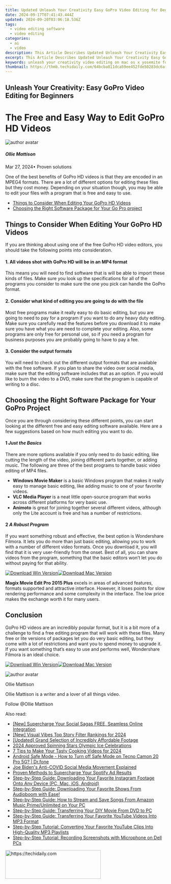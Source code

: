 ```yaml
---
title: Updated Unleash Your Creativity Easy GoPro Video Editing for Beginners
date: 2024-09-17T07:41:43.444Z
updated: 2024-09-20T03:06:18.536Z
tags: 
  - video editing software
  - video editing
categories: 
  - ai
  - video
description: This Article Describes Updated Unleash Your Creativity Easy GoPro Video Editing for Beginners
excerpt: This Article Describes Updated Unleash Your Creativity Easy GoPro Video Editing for Beginners
keywords: unleash your creativity video editing on mac os x yosemite for beginners,unleash your creativity gopro video editing on mac made easy,unleash your creativity easy gopro video editing for beginners,unleash your creativity gopro video editing on mac for beginners,unleash your creativity easy video editing with gopro quik for macbook,unleash your creativity a beginners guide to online video editing,unleash your creativity quicktime video editing on mac for beginners
thumbnail: https://thmb.techidaily.com/64bcba811dca59ee452fde50283dc6af9516c46b5a87dc01f6fa89f4e4093f9a.jpg
---
```


## Unleash Your Creativity: Easy GoPro Video Editing for Beginners

# The Free and Easy Way to Edit GoPro HD Videos

![author avatar](https://images.wondershare.com/filmora/article-images/ollie-mattison.jpg)

##### Ollie Mattison

 Mar 27, 2024• Proven solutions

One of the best benefits of GoPro HD videos is that they are encoded in an MPEG4 formats. There are a lot of different options for editing these files but they cost money. Depending on your situation though, you may be able to edit your files with a program that is free and easy to use.

* [Things to Consider When Editing Your GoPro HD Videos](#consideration)
* [Choosing the Right Software Package for Your Go Pro project](#choosing)

## Things to Consider When Editing Your GoPro HD Videos

If you are thinking about using one of the free GoPro HD video editors, you should take the following points into consideration.

#### 1\. All videos shot with GoPro HD will be in an MP4 format

This means you will need to find software that is will be able to import these kinds of files. Make sure you look up the specifications for all of the programs you consider to make sure the one you pick can handle the GoPro format.

#### 2\. Consider what kind of editing you are going to do with the file

Most free programs make it really easy to do basic editing, but you are going to need to pay for a program if you want to do any heavy duty editing. Make sure you carefully read the features before you download it to make sure you have what you are need to complete your editing. Also, some programs are only free for personal use, so if you need a program for business purposes you are probably going to have to pay a fee.

#### 3\. Consider the output formats

You will need to check out the different output formats that are available with the free software. If you plan to share the video over social media, make sure that the editing software includes that as an option. If you would like to burn the video to a DVD, make sure that the program is capable of writing to a disc.

## Choosing the Right Software Package for Your GoPro Project

Once you are through considering these different points, you can start looking at the different free and easy editing software available. Here are a few suggestions based on how much editing you want to do.

#### 1 _Just the Basics_

There are more options available if you only need to do basic editing, like cutting the length of the video, joining different parts together, or adding music. The following are three of the best programs to handle basic video editing of MP4 files.

* **Windows Movie Maker** is a basic Windows program that makes it really easy to manage basic editing, like adding music to one of your favorite videos.
* **VLC Media Player** is a neat little open-source program that works across different platforms for very basic use.
* **Animoto** is great for joining together several different videos, although only the Lite account is free and has a number of restrictions.

#### 2 _A Robust Program_

If you want something robust and effective, the best option is Wondershare Filmora. It lets you do more than just basic editing, allowing you to work with a number of different video formats. Once you download it, you will find that it is very user-friendly from the onset. Best of all, you can share videos from the program, something that the basic editors won’t let you do without paying for that ability.

[![Download Win Version](https://images.wondershare.com/filmora/guide/download-btn-win.jpg)](https://tools.techidaily.com/wondershare/filmora/download/)[![Download Mac Version](https://images.wondershare.com/filmora/guide/download-btn-mac.jpg)](https://tools.techidaily.com/wondershare/filmora/download/)

**Magix Movie Edit Pro 2015 Plus** excels in areas of advanced features, formats supported and attractive interface. However, it loses points for slow rendering performance and some complexity in the interface. The low price makes the exchange worth it for many users.

## Conclusion

GoPro HD videos are an incredibly popular format, but it is a bit more of a challenge to find a free editing program that will work with these files. Many free or lite versions of packages let you do very basic editing, but they come with a lot of restrictions and want you to spend money to upgrade it. If you want something that’s easy to use and performs well, Wondershare Filmora is an ideal choice.

[![Download Win Version](https://images.wondershare.com/filmora/guide/download-btn-win.jpg)](https://tools.techidaily.com/wondershare/filmora/download/)[![Download Mac Version](https://images.wondershare.com/filmora/guide/download-btn-mac.jpg)](https://tools.techidaily.com/wondershare/filmora/download/)

![author avatar](https://images.wondershare.com/filmora/article-images/ollie-mattison.jpg)

Ollie Mattison

Ollie Mattison is a writer and a lover of all things video.

Follow @Ollie Mattison

<ins class="adsbygoogle"
      style="display:block"
      data-ad-client="ca-pub-7571918770474297"
      data-ad-slot="8358498916"
      data-ad-format="auto"
      data-full-width-responsive="true"></ins>

<span class="atpl-alsoreadstyle">Also read:</span>
<div><ul>
<li><a href="https://facebook-clips.techidaily.com/new-supercharge-your-social-sagas-free-seamless-online-integration/"><u>[New] Supercharge Your Social Sagas FREE, Seamless Online Integration</u></a></li>
<li><a href="https://instagram-video-recordings.techidaily.com/new-visual-vibes-top-story-filter-rankings-for-2024/"><u>[New] Visual Vibes Top Story Filter Rankings for 2024</u></a></li>
<li><a href="https://facebook-record-videos.techidaily.com/updated-grand-selection-of-incredibly-affordable-footage/"><u>[Updated] Grand Selection of Incredibly Affordable Footage</u></a></li>
<li><a href="https://article-knowledge.techidaily.com/2024-approved-spinning-stars-olympic-ice-celebrations/"><u>2024 Approved Spinning Stars Olympic Ice Celebrations</u></a></li>
<li><a href="https://article-knowledge.techidaily.com/7-tips-to-make-your-tasty-cooking-videos-for-2024/"><u>7 Tips to Make Your Tasty Cooking Videos for 2024</u></a></li>
<li><a href="https://howto.techidaily.com/android-safe-mode-how-to-turn-off-safe-mode-on-tecno-camon-20-pro-5g-drfone-by-drfone-fix-android-problems-fix-android-problems/"><u>Android Safe Mode - How to Turn off Safe Mode on Tecno Camon 20 Pro 5G? | Dr.fone</u></a></li>
<li><a href="https://facebook.techidaily.com/joe-bidens-anti-covid-social-media-movement-explained/"><u>Joe Biden's Anti-COVID Social Media Movement Explained</u></a></li>
<li><a href="https://extra-resources.techidaily.com/proven-methods-to-supercharge-your-spotify-ad-results/"><u>Proven Methods to Supercharge Your Spotify Ad Results</u></a></li>
<li><a href="https://video-ai-editor.techidaily.com/step-by-step-guide-downloading-your-favorite-instagram-footage-onto-any-device-pc-mac-ios-android/"><u>Step-by-Step Guide: Downloading Your Favorite Instagram Footage Onto Any Device (PC, Mac, iOS, Android)</u></a></li>
<li><a href="https://video-ai-editor.techidaily.com/step-by-step-guide-downloading-your-favorite-shows-from-audioboom-with-ease/"><u>Step-by-Step Guide: Downloading Your Favorite Shows From Audioboom with Ease!</u></a></li>
<li><a href="https://video-ai-editor.techidaily.com/step-by-step-guide-how-to-stream-and-save-songs-from-amazon-music-primeunlimited-on-your-pc/"><u>Step-by-Step Guide: How to Stream and Save Songs From Amazon Music Prime/Unlimited on Your PC</u></a></li>
<li><a href="https://discover-brilliant.techidaily.com/step-by-step-guide-transferring-your-diy-movie-from-dvd-to-pc/"><u>Step-by-Step Guide: Transferring Your DIY Movie From DVD to PC</u></a></li>
<li><a href="https://video-ai-editor.techidaily.com/step-by-step-guide-transferring-your-favorite-youtube-videos-into-mp3-format/"><u>Step-by-Step Guide: Transferring Your Favorite YouTube Videos Into MP3 Format</u></a></li>
<li><a href="https://video-ai-editor.techidaily.com/step-by-step-tutorial-converting-your-favorite-youtube-clips-into-high-quality-mp3-playlists/"><u>Step-by-Step Tutorial: Converting Your Favorite YouTube Clips Into High-Quality MP3 Playlists</u></a></li>
<li><a href="https://video-ai-editor.techidaily.com/step-by-step-tutorial-recording-screenshots-with-microphone-on-dell-pcs/"><u>Step-by-Step Tutorial: Recording Screenshots with Microphone on Dell PCs</u></a></li>
</ul></div>

<!-- affiliate ads begin -->
<a href="https://aligracehair.sjv.io/c/5597632/1925565/19272" target="_top" id="1925565">
  <img src="//a.impactradius-go.com/display-ad/19272-1925565" border="0" alt="https://techidaily.com" width="300" height="90"/>
</a>
<img height="0" width="0" src="https://aligracehair.sjv.io/i/5597632/1925565/19272" style="position:absolute;visibility:hidden;" border="0" />
<!-- affiliate ads end -->

